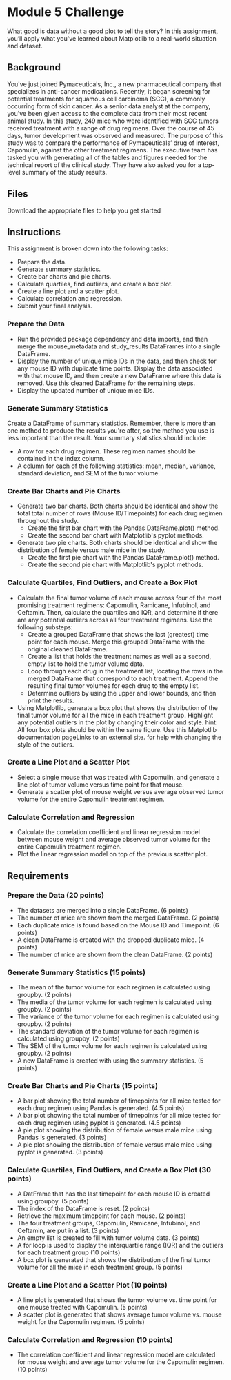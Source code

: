# Module 5 Challenge
What good is data without a good plot to tell the story?
In this assignment, you’ll apply what you've learned about Matplotlib to a real-world situation and dataset.

## Background
You've just joined Pymaceuticals, Inc., a new pharmaceutical company that specializes in anti-cancer medications. Recently, it began screening for potential treatments for squamous cell carcinoma (SCC), a commonly occurring form of skin cancer.
As a senior data analyst at the company, you've been given access to the complete data from their most recent animal study. In this study, 249 mice who were identified with SCC tumors received treatment with a range of drug regimens. Over the course of 45 days, tumor development was observed and measured. The purpose of this study was to compare the performance of Pymaceuticals’ drug of interest, Capomulin, against the other treatment regimens.
The executive team has tasked you with generating all of the tables and figures needed for the technical report of the clinical study. They have also asked you for a top-level summary of the study results.

## Files
Download the appropriate files to help you get started

## Instructions
This assignment is broken down into the following tasks:
* Prepare the data.
* Generate summary statistics.
* Create bar charts and pie charts.
* Calculate quartiles, find outliers, and create a box plot.
* Create a line plot and a scatter plot.
* Calculate correlation and regression.
* Submit your final analysis.
### Prepare the Data
* Run the provided package dependency and data imports, and then merge the mouse_metadata and study_results DataFrames into a single DataFrame.
* Display the number of unique mice IDs in the data, and then check for any mouse ID with duplicate time points. Display the data associated with that mouse ID, and then create a new DataFrame where this data is removed. Use this cleaned DataFrame for the remaining steps.
* Display the updated number of unique mice IDs.
### Generate Summary Statistics
Create a DataFrame of summary statistics. Remember, there is more than one method to produce the results you're after, so the method you use is less important than the result.
Your summary statistics should include:
* A row for each drug regimen. These regimen names should be contained in the index column.
* A column for each of the following statistics: mean, median, variance, standard deviation, and SEM of the tumor volume.
### Create Bar Charts and Pie Charts
* Generate two bar charts. Both charts should be identical and show the total total number of rows (Mouse ID/Timepoints) for each drug regimen throughout the study.
  * Create the first bar chart with the Pandas DataFrame.plot() method.
  * Create the second bar chart with Matplotlib's pyplot methods.
* Generate two pie charts. Both charts should be identical and show the distribution of female versus male mice in the study.
  * Create the first pie chart with the Pandas DataFrame.plot() method.
  * Create the second pie chart with Matplotlib's pyplot methods.
### Calculate Quartiles, Find Outliers, and Create a Box Plot
* Calculate the final tumor volume of each mouse across four of the most promising treatment regimens: Capomulin, Ramicane, Infubinol, and Ceftamin. Then, calculate the quartiles and IQR, and determine if there are any potential outliers across all four treatment regimens. Use the following substeps:
  * Create a grouped DataFrame that shows the last (greatest) time point for each mouse. Merge this grouped DataFrame with the original cleaned DataFrame.
  * Create a list that holds the treatment names as well as a second, empty list to hold the tumor volume data.
  * Loop through each drug in the treatment list, locating the rows in the merged DataFrame that correspond to each treatment. Append the resulting final tumor volumes for each drug to the empty list.
  * Determine outliers by using the upper and lower bounds, and then print the results.
* Using Matplotlib, generate a box plot that shows the distribution of the final tumor volume for all the mice in each treatment group. Highlight any potential outliers in the plot by changing their color and style.
hint: All four box plots should be within the same figure. Use this Matplotlib documentation pageLinks to an external site. for help with changing the style of the outliers.
### Create a Line Plot and a Scatter Plot
* Select a single mouse that was treated with Capomulin, and generate a line plot of tumor volume versus time point for that mouse.
* Generate a scatter plot of mouse weight versus average observed tumor volume for the entire Capomulin treatment regimen.
### Calculate Correlation and Regression
* Calculate the correlation coefficient and linear regression model between mouse weight and average observed tumor volume for the entire Capomulin treatment regimen.
* Plot the linear regression model on top of the previous scatter plot.

## Requirements
### Prepare the Data (20 points)
* The datasets are merged into a single DataFrame. (6 points)
* The number of mice are shown from the merged DataFrame. (2 points)
* Each duplicate mice is found based on the Mouse ID and Timepoint. (6 points)
* A clean DataFrame is created with the dropped duplicate mice. (4 points)
* The number of mice are shown from the clean DataFrame. (2 points)
### Generate Summary Statistics (15 points)
* The mean of the tumor volume for each regimen is calculated using groupby. (2 points)
* The media of the tumor volume for each regimen is calculated using groupby. (2 points)
* The variance of the tumor volume for each regimen is calculated using groupby. (2 points)
* The standard deviation of the tumor volume for each regimen is calculated using groupby. (2 points)
* The SEM of the tumor volume for each regimen is calculated using groupby. (2 points)
* A new DataFrame is created with using the summary statistics. (5 points)
### Create Bar Charts and Pie Charts (15 points)
* A bar plot showing the total number of timepoints for all mice tested for each drug regimen using Pandas is generated. (4.5 points)
* A bar plot showing the total number of timepoints for all mice tested for each drug regimen using pyplot is generated. (4.5 points)
* A pie plot showing the distribution of female versus male mice using Pandas is generated. (3 points)
* A pie plot showing the distribution of female versus male mice using pyplot is generated. (3 points)
### Calculate Quartiles, Find Outliers, and Create a Box Plot (30 points)
* A DatFrame that has the last timepoint for each mouse ID is created using groupby. (5 points)
* The index of the DataFrame is reset. (2 points)
* Retrieve the maximum timepoint for each mouse. (2 points)
* The four treatment groups, Capomulin, Ramicane, Infubinol, and Ceftamin, are put in a list. (3 points)
* An empty list is created to fill with tumor volume data. (3 points)
* A for loop is used to display the interquartile range (IQR) and the outliers for each treatment group (10 points)
* A box plot is generated that shows the distribution of the final tumor volume for all the mice in each treatment group. (5 points)
### Create a Line Plot and a Scatter Plot (10 points)
* A line plot is generated that shows the tumor volume vs. time point for one mouse treated with Capomulin. (5 points)
* A scatter plot is generated that shows average tumor volume vs. mouse weight for the Capomulin regimen. (5 points)
### Calculate Correlation and Regression (10 points)
* The correlation coefficient and linear regression model are calculated for mouse weight and average tumor volume for the Capomulin regimen. (10 points)
